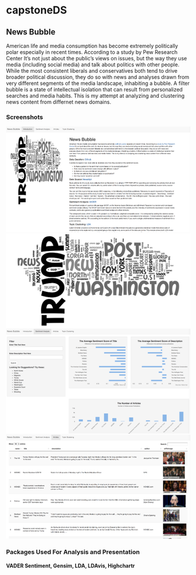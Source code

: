# capstoneDS
## News Bubble
American life and media consumption has become extremely politically polar especially in recent times. According to a study by Pew Research Center It’s not just about the public’s views on issues, but the way they use media (including social media) and talk about politics with other people. While the most consistent liberals and conservatives both tend to drive broader political discussion, they do so with news and analyses drawn from very different segments of the media landscape, inhabiting a bubble. A filter bubble is a state of intellectual isolation that can result from personalized searches and media habits. This is my attempt at analyzing and clustering news content from differnet news domains.
### Screenshots
![Image4](https://github.com/shrutijalewar/capstoneDS/blob/master/screenshots/4.png?raw=true)
![Image1](https://github.com/shrutijalewar/capstoneDS/blob/master/screenshots/1.png?raw=true)
![Image2](https://github.com/shrutijalewar/capstoneDS/blob/master/screenshots/2.png?raw=true)
![Image3](https://github.com/shrutijalewar/capstoneDS/blob/master/screenshots/3.png?raw=true)



### Packages Used For Analysis and Presentation
#### VADER Sentiment, Gensim, LDA, LDAvis, Highchartr
 

